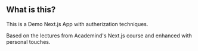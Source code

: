 ## What is this?

This is a Demo Next.js App with autherization techniques.

Based on the lectures from Academind's Next.js course and enhanced with personal touches.

<!-- ## Deployment?

[Here on Vercel](https://next-events-mf.vercel.app/)! -->

